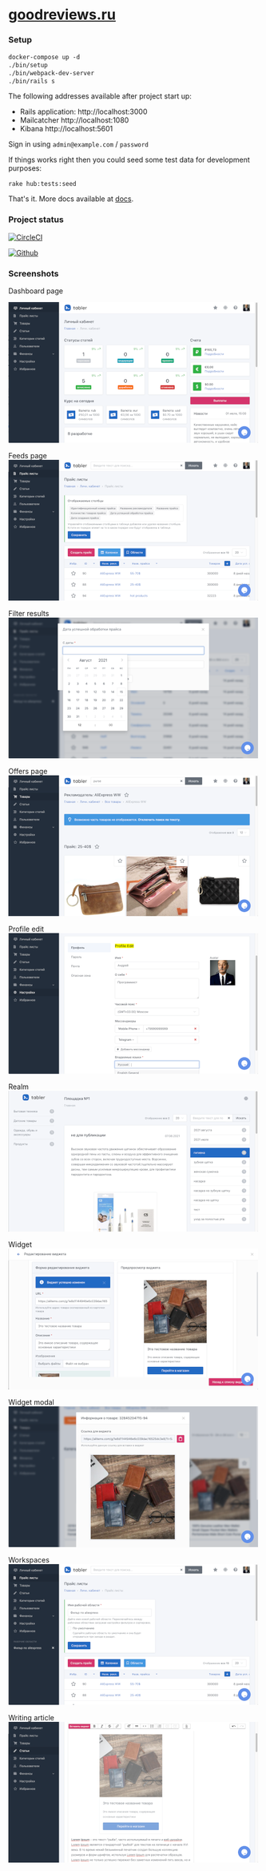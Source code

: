 # [goodreviews.ru](https://goodreviews.ru)

### Setup

```shell
docker-compose up -d
./bin/setup
./bin/webpack-dev-server
./bin/rails s
```

The following addresses available after project start up:

- Rails application: http://localhost:3000
- Mailcatcher http://localhost:1080
- Kibana http://localhost:5601


Sign in using `admin@example.com` / `password`

If things works right then you could seed some test data for development purposes:

```
rake hub:tests:seed
```

That's it. More docs available at [docs](/docs).


### Project status

[![CircleCI](https://circleci.com/gh/woto/hub/tree/master.svg?style=svg&circle-token=db99ca9e55207f4ea1863521ff51039be0d485c9)](https://circleci.com/gh/woto/hub/tree/master)

[![Github](https://github.com/woto/hub/actions/workflows/main.yml/badge.svg)](https://github.com/woto/hub/actions)

### Screenshots

Dashboard page  

![Dashboard page](./docs/images/dashboard_page.png)

Feeds page  
![Feeds page](./docs/images/feeds_page.png)  

Filter results  
![Filter results](./docs/images/filter_results.png)

Offers page  
![Filter results](./docs/images/offers_page.png)

Profile edit  
![Profile edit](./docs/images/profile_edit.png)

Realm  
![Realm](./docs/images/realm.png)

Widget  
![Widget](./docs/images/widget.png)

Widget modal  
![Widget modal](./docs/images/widget_modal.png)

Workspaces  
![Workspaces](./docs/images/workspaces.png)

Writing article  
![Writing article](./docs/images/writing_article.png)
